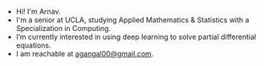 - Hi! I'm Arnav.
- I'm a senior at UCLA, studying Applied Mathematics & Statistics with a Specialization in Computing.
- I’m currently interested in using deep learning to solve partial differential equations.
- I am reachable at agangal00@gmail.com.

<!---
arnavgangal/arnavgangal is a ✨ special ✨ repository because its `README.md` (this file) appears on your GitHub profile.
You can click the Preview link to take a look at your changes.
--->
